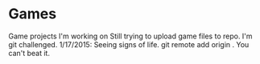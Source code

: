 # Games
Game projects I'm working on
Still trying to upload game files to repo. I'm git challenged.
1/17/2015: Seeing signs of life. git remote add origin <url>. You can't beat it.